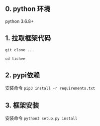 ## 0. python 环境
python 3.6.8+

## 1. 拉取框架代码
```git clone ...```

```cd lichee```

## 2. pypi依赖
安装命令 ```pip3 install -r requirements.txt```

## 3. 框架安装
安装命令 ```python3 setup.py install```
